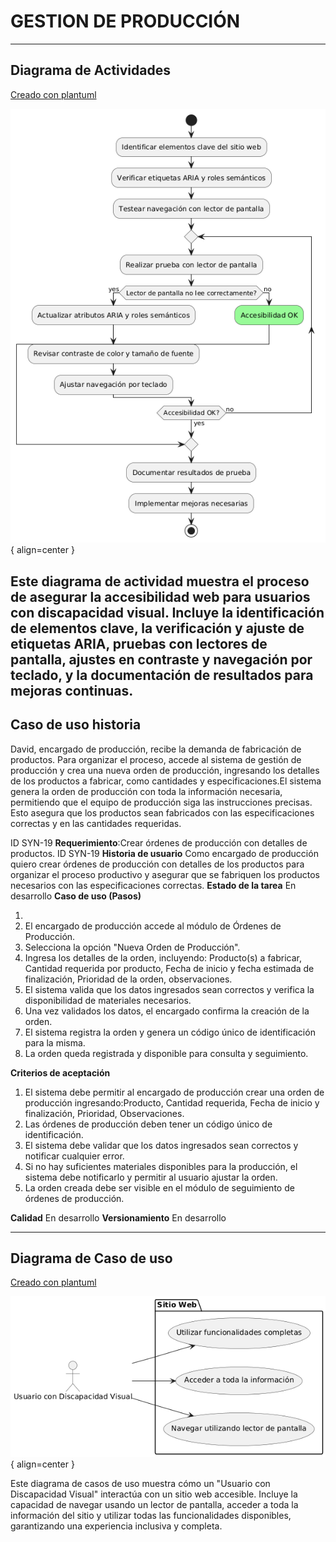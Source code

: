 # GESTION DE PRODUCCIÓN

------

## Diagrama de Actividades
[Creado con plantuml](https://plantuml.com/es/)

![Image title](./assets/images/macp-17.png){ align=center }

Este diagrama de actividad muestra el proceso de asegurar la accesibilidad web para usuarios con discapacidad visual. Incluye la identificación de elementos clave, la verificación y ajuste de etiquetas ARIA, pruebas con lectores de pantalla, ajustes en contraste y navegación por teclado, y la documentación de resultados para mejoras continuas.
---
###

## Caso de uso historia 
David, encargado de producción, recibe la demanda de fabricación de productos. Para organizar el proceso, accede al sistema de gestión de producción y crea una nueva orden de producción, ingresando los detalles de los productos a fabricar, como cantidades y especificaciones.El sistema genera la orden de producción con toda la información necesaria, permitiendo que el equipo de producción siga las instrucciones precisas. Esto asegura que los productos sean fabricados con las especificaciones correctas y en las cantidades requeridas.


  <tr class="idtext principal">
    <td>ID SYN-19</td>
  </tr>
  <tr class="single text">
    <td><strong>Requerimiento</strong>:Crear órdenes de producción con detalles de productos. ID SYN-19</td>
  </tr>
  <tr class="single gray">
    <td><strong>Historia de usuario</strong></td>
  </tr>
  <tr class="single text">
    <td>Como encargado de producción quiero crear órdenes de producción con detalles de los productos para organizar el proceso productivo y asegurar que se fabriquen los productos necesarios con las especificaciones correctas.
</td>
  </tr>
  <tr class="duo">
    <th class="gray"><strong>Estado de la tarea</strong></th>
    <th>En desarrollo</th>
  </tr>
  <tr class="single gray">
    <td><strong>Caso de uso (Pasos)</strong></td>
  </tr>
  <tr class="single text">
    <td>
        <ol>
            <li>
             <li>El encargado de producción accede al módulo de Órdenes de Producción.</li>
            <li>Selecciona la opción "Nueva Orden de Producción".</li>
            <li>Ingresa los detalles de la orden, incluyendo: Producto(s) a fabricar, Cantidad requerida por producto, Fecha de inicio y fecha estimada de finalización, Prioridad de la orden, observaciones.</li>
            <li>El sistema valida que los datos ingresados sean correctos y verifica la disponibilidad de materiales necesarios.</li>
            <li>Una vez validados los datos, el encargado confirma la creación de la orden.</li>
            <li>El sistema registra la orden y genera un código único de identificación para la misma.</li>
            <li>La orden queda registrada y disponible para consulta y seguimiento.</li>
        </ol>
    </td>
  </tr>
  <tr class="single gray">
    <td><strong>Criterios de aceptación</strong></td>
  </tr>
  <tr class="single text">
    <td>
        <ol>
              <li>El sistema debe permitir al encargado de producción crear una orden de producción ingresando:Producto, Cantidad requerida, Fecha de inicio y finalización, Prioridad, Observaciones.</li>
              <li>Las órdenes de producción deben tener un código único de identificación.</li>
              <li>El sistema debe validar que los datos ingresados sean correctos y notificar cualquier error.</li>
              <li>Si no hay suficientes materiales disponibles para la producción, el sistema debe notificarlo y permitir al usuario ajustar la orden.</li>
              <li>La orden creada debe ser visible en el módulo de seguimiento de órdenes de producción.</li>
            </ol>
 <tr class="duo">
    <th class="gray"><strong>Calidad</strong></th>
    <th>En desarrollo</th>
  </tr>
  <tr class="duo">
    <th class="gray"><strong>Versionamiento</strong></th>
    <th>En desarrollo</th>
  </tr>
</table>



---
## Diagrama de Caso de uso
[Creado con plantuml](https://plantuml.com/es/)

![Image title](./assets/images/DIAGRAMAS%20DE%20CASO%20DE%20USO/CASO17.png){ align=center }

Este diagrama de casos de uso muestra cómo un "Usuario con Discapacidad Visual" interactúa con un sitio web accesible. Incluye la capacidad de navegar usando un lector de pantalla, acceder a toda la información del sitio y utilizar todas las funcionalidades disponibles, garantizando una experiencia inclusiva y completa.
 
